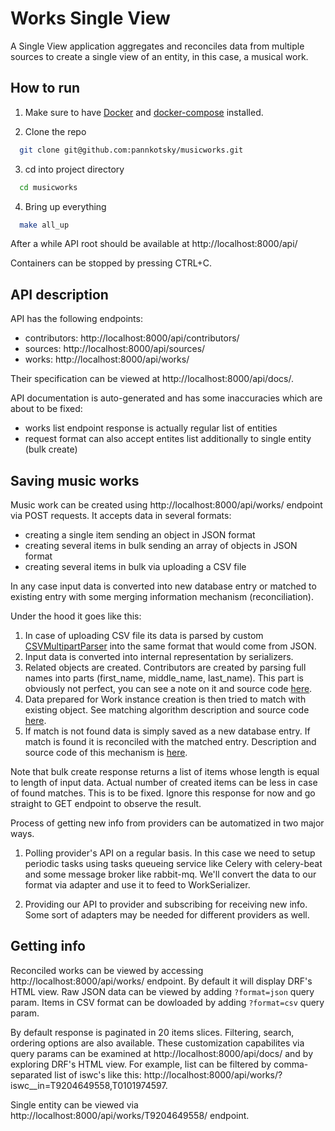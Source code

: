 # Works Single View

A Single View application aggregates and reconciles data from multiple sources to create a single view of an entity, in this case, a musical work.

## How to run

1. Make sure to have [Docker](https://docs.docker.com/install/) and [docker-compose](https://docs.docker.com/v17.09/compose/install/) installed.

2. Clone the repo
```bash
  git clone git@github.com:pannkotsky/musicworks.git
```

3. cd into project directory
```bash
  cd musicworks
```

4. Bring up everything
```bash
  make all_up
```

After a while API root should be available at http://localhost:8000/api/

Containers can be stopped by pressing CTRL+C.

## API description

API has the following endpoints:
- contributors: http://localhost:8000/api/contributors/
- sources: http://localhost:8000/api/sources/
- works: http://localhost:8000/api/works/


Their specification can be viewed at http://localhost:8000/api/docs/.

API documentation is auto-generated and has some inaccuracies which are about to be fixed:
- works list endpoint response is actually regular list of entities
- request format can also accept entites list additionally to single entity (bulk create)

## Saving music works

Music work can be created using http://localhost:8000/api/works/ endpoint via POST requests. It accepts data in several formats:
- creating a single item sending an object in JSON format
- creating several items in bulk sending an array of objects in JSON format
- creating several items in bulk via uploading a CSV file

In any case input data is converted into new database entry or matched to existing entry with some merging information mechanism (reconciliation).

Under the hood it goes like this:
1. In case of uploading CSV file its data is parsed by custom [CSVMultipartParser](https://github.com/pannkotsky/musicworks/blob/master/common/parsers.py#L5) into the same format that would come from JSON.
2. Input data is converted into internal representation by serializers.
3. Related objects are created. Contributors are created by parsing full names into parts (first_name, middle_name, last_name). This part is obviously not perfect, you can see a note on it and source code [here](https://github.com/pannkotsky/musicworks/blob/master/works/managers/contributor.py#L5).
4. Data prepared for Work instance creation is then tried to match with existing object. See matching algorithm description and source code [here](https://github.com/pannkotsky/musicworks/blob/master/works/managers/work.py#L6).
5. If match is not found data is simply saved as a new database entry. If match is found it is reconciled with the matched entry. Description and source code of this mechanism is [here](https://github.com/pannkotsky/musicworks/blob/master/works/models/work.py#L35).

Note that bulk create response returns a list of items whose length is equal to length of input data. Actual number of created items can be less in case of found matches. This is to be fixed. Ignore this response for now and go straight to GET endpoint to observe the result.

Process of getting new info from providers can be automatized in two major ways.

1. Polling provider's API on a regular basis. In this case we need to setup periodic tasks using tasks queueing service like Celery with celery-beat and some message broker like rabbit-mq. We'll convert the data to our format via adapter and use it to feed to WorkSerializer.

2. Providing our API to provider and subscribing for receiving new info. Some sort of adapters may be needed for different providers as well.

## Getting info

Reconciled works can be viewed by accessing http://localhost:8000/api/works/ endpoint. By default it will display DRF's HTML view. Raw JSON data can be viewed by adding `?format=json` query param. Items in CSV format can be dowloaded by adding `?format=csv` query param.

By default response is paginated in 20 items slices. Filtering, search, ordering options are also available. These customization capabilites via query params can be examined at http://localhost:8000/api/docs/ and by exploring DRF's HTML view. For example, list can be filtered by comma-separated list of iswc's like this: http://localhost:8000/api/works/?iswc__in=T9204649558,T0101974597.

Single entity can be viewed via http://localhost:8000/api/works/T9204649558/ endpoint.
